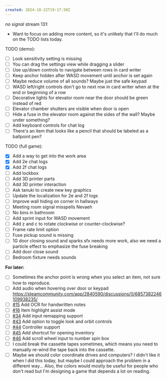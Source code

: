 ```yaml
---
created: 2024-10-22T19:17:50Z
---
```


_no signal_ stream 131:
- Want to focus on adding more content, so it's unlikely that I'll do much on the TODO lists today.

TODO (demo):
- [ ] Look sensitivity setting is missing
- [ ] You can drag the settings view while dragging a slider
- [ ] Use up/down controls to navigate between rows in card writer
- [ ] Keep anchor hidden after WASD movement until anchor is set again
- [ ] Maybe reduce volume of all sounds? Maybe just the safe keypad
- [ ] WASD left/right controls don't go to next row in card writer when at the end or beginning of a row
- [ ] Decorative lights for elevator room near the door should be green instead of red
- [ ] Elevator chamber shutters are visible when door is open
- [ ] Hide a fuse in the elevator room against the sides of the wall? Maybe under something?
- [ ] Add keyboard controls for chat log
- [ ] There's an item that looks like a pencil that should be labeled as a ballpoint pen?

TODO (full game):
- [x] Add a way to get into the work area
- [x] Add 2e chat logs
- [x] Add 2f chat logs
- [ ] Add lockbox
- [ ] Add 3D printer parts
- [ ] Add 3D printer interaction
- [ ] Ask tanuki to create new key graphics
- [ ] Update the localization for 2e and 2f logs
- [ ] Improve wall hiding on corner in hallways
- [ ] Meeting room signal misspells Nevaeh
- [ ] No bins in bathroom
- [ ] Add sprint input for WASD movement
- [ ] Add z and c to rotate clockwise or counter-clockwise?
- [ ] Frame rate limit option
- [ ] Fuse pickup sound is missing
- [ ] 1G door closing sound and sparks sfx needs more work, also we need a particle effect to emphasize the fuse breaking
- [ ] Add door close sound
- [ ] Bedroom fixture needs sounds

**For later:**
- [ ] Sometimes the anchor point is wrong when you select an item, not sure how to reproduce.
- [ ] Add audio when hovering over door or keypad https://steamcommunity.com/app/2840590/discussions/0/6857382246109938235/
- [ ] [#15](https://gitea.arcturuscollective.com/exodrifter/lost-contact/issues/15) Add OCR for handwritten notes
- [ ] [#16](https://gitea.arcturuscollective.com/exodrifter/lost-contact/issues/16) Item highlight assist mode
- [ ] [#34](https://gitea.arcturuscollective.com/exodrifter/lost-contact/issues/34) Add input remapping support
- [ ] [#43](https://gitea.arcturuscollective.com/exodrifter/lost-contact/issues/43) Add option to toggle look and orbit controls
- [ ] [#44](https://gitea.arcturuscollective.com/exodrifter/lost-contact/issues/44) Controller support
- [ ] [#45](https://gitea.arcturuscollective.com/exodrifter/lost-contact/issues/45) Add shortcut for opening inventory
- [ ] [#46](https://gitea.arcturuscollective.com/exodrifter/lost-contact/issues/46) Add scroll wheel input to number spin box
- [ ] I could break the cassette tapes sometimes, which means you need to manually re-wind the tape back into the cassette.
- [ ] Maybe we should color coordinate drives and computers? I didn't like it when I did this today, but maybe I could approach the problem in a different way... Also, the colors would mostly be useful for people who don't read but I'm designing a game that depends a lot on reading.
